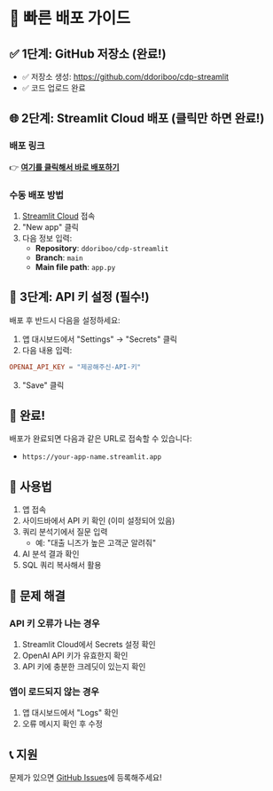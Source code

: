 # 🚀 빠른 배포 가이드

## ✅ 1단계: GitHub 저장소 (완료!)
- ✅ 저장소 생성: https://github.com/ddoriboo/cdp-streamlit
- ✅ 코드 업로드 완료

## 🌐 2단계: Streamlit Cloud 배포 (클릭만 하면 완료!)

### 배포 링크
👉 **[여기를 클릭해서 바로 배포하기](https://share.streamlit.io/new?repository=ddoriboo/cdp-streamlit&branch=main&mainModule=app.py)**

### 수동 배포 방법
1. [Streamlit Cloud](https://share.streamlit.io/) 접속
2. "New app" 클릭
3. 다음 정보 입력:
   - **Repository**: `ddoriboo/cdp-streamlit`
   - **Branch**: `main`
   - **Main file path**: `app.py`

## 🔑 3단계: API 키 설정 (필수!)

배포 후 반드시 다음을 설정하세요:

1. 앱 대시보드에서 "Settings" → "Secrets" 클릭
2. 다음 내용 입력:
```toml
OPENAI_API_KEY = "제공해주신-API-키"
```
3. "Save" 클릭

## 🎉 완료!

배포가 완료되면 다음과 같은 URL로 접속할 수 있습니다:
- `https://your-app-name.streamlit.app`

## 📱 사용법

1. 앱 접속
2. 사이드바에서 API 키 확인 (이미 설정되어 있음)
3. 쿼리 분석기에서 질문 입력
   - 예: "대출 니즈가 높은 고객군 알려줘"
4. AI 분석 결과 확인
5. SQL 쿼리 복사해서 활용

## 🔧 문제 해결

### API 키 오류가 나는 경우
1. Streamlit Cloud에서 Secrets 설정 확인
2. OpenAI API 키가 유효한지 확인
3. API 키에 충분한 크레딧이 있는지 확인

### 앱이 로드되지 않는 경우
1. 앱 대시보드에서 "Logs" 확인
2. 오류 메시지 확인 후 수정

## 📞 지원

문제가 있으면 [GitHub Issues](https://github.com/ddoriboo/cdp-streamlit/issues)에 등록해주세요!